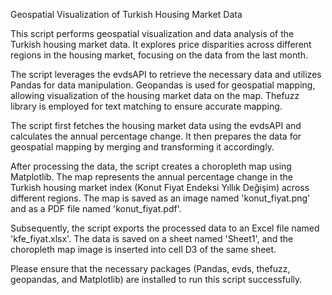 Geospatial Visualization of Turkish Housing Market Data

This script performs geospatial visualization and data analysis of the Turkish housing market data. It explores price disparities across different regions in the housing market, focusing on the data from the last month.

The script leverages the evdsAPI to retrieve the necessary data and utilizes Pandas for data manipulation. Geopandas is used for geospatial mapping, allowing visualization of the housing market data on the map. Thefuzz library is employed for text matching to ensure accurate mapping.

The script first fetches the housing market data using the evdsAPI and calculates the annual percentage change. It then prepares the data for geospatial mapping by merging and transforming it accordingly.

After processing the data, the script creates a choropleth map using Matplotlib. The map represents the annual percentage change in the Turkish housing market index (Konut Fiyat Endeksi Yıllık Değişim) across different regions. The map is saved as an image named 'konut_fiyat.png' and as a PDF file named 'konut_fiyat.pdf'.

Subsequently, the script exports the processed data to an Excel file named 'kfe_fiyat.xlsx'. The data is saved on a sheet named 'Sheet1', and the choropleth map image is inserted into cell D3 of the same sheet.

Please ensure that the necessary packages (Pandas, evds, thefuzz, geopandas, and Matplotlib) are installed to run this script successfully.

